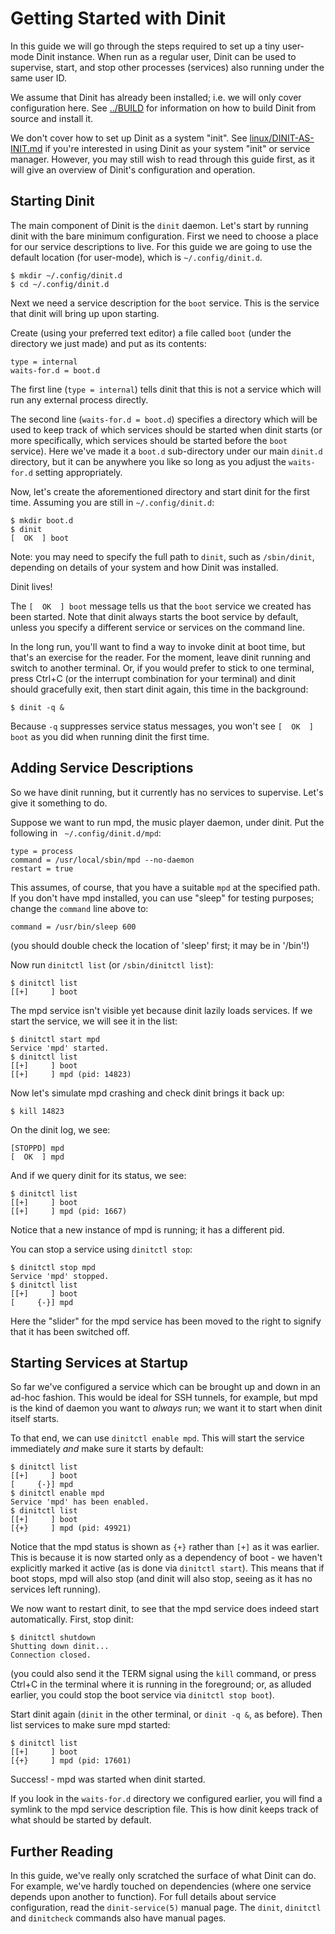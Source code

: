 # Getting Started with Dinit

In this guide we will go through the steps required to set up a tiny user-mode
Dinit instance. When run as a regular user, Dinit can be used to supervise,
start, and stop other processes (services) also running under the same user ID.

We assume that Dinit has already been installed; i.e. we will only cover
configuration here. See [../BUILD](../BUILD) for information on how to
build Dinit from source and install it.

We don't cover how to set up Dinit as a system "init". See [linux/DINIT-AS-INIT.md](linux/DINIT-AS-INIT.md)
if you're interested in using Dinit as your system "init" or service manager.
However, you may still wish to read through this guide first, as it will give
an overview of Dinit's configuration and operation.

## Starting Dinit

The main component of Dinit is the `dinit` daemon. Let's start by running dinit
with the bare minimum configuration. First we need to choose a place for our
service descriptions to live. For this guide we are going to use the default
location (for user-mode), which is `~/.config/dinit.d`.

```
$ mkdir ~/.config/dinit.d
$ cd ~/.config/dinit.d
```

Next we need a service description for the `boot` service. This is the service
that dinit will bring up upon starting.

Create (using your preferred text editor) a file called `boot` (under the
directory we just made) and put as its contents:
```
type = internal
waits-for.d = boot.d
```

The first line (`type = internal`) tells dinit that this is not a service which
will run any external process directly.

The second line (`waits-for.d = boot.d`) specifies a directory which will be
used to keep track of which services should be started when dinit starts (or
more specifically, which services should be started before the `boot` service).
Here we've made it a `boot.d` sub-directory under our main `dinit.d` directory,
but it can be anywhere you like so long as you adjust the `waits-for.d` setting
appropriately.

Now, let's create the aforementioned directory and start dinit for the first time.
Assuming you are still in `~/.config/dinit.d`:
```
$ mkdir boot.d
$ dinit
[  OK  ] boot
```

Note: you may need to specify the full path to `dinit`, such as `/sbin/dinit`,
depending on details of your system and how Dinit was installed.

Dinit lives!

The `[  OK  ] boot` message tells us that the `boot` service we created has
been started. Note that dinit always starts the boot service by default,
unless you specify a different service or services on the command line.

In the long run, you'll want to find a way to invoke dinit at boot time, but
that's an exercise for the reader. For the moment, leave dinit running and
switch to another terminal. Or, if you would prefer to stick to one terminal,
press Ctrl+C (or the interrupt combination for your terminal) and dinit should
gracefully exit, then start dinit again, this time in the background:
```
$ dinit -q & 
```

Because `-q` suppresses service status messages, you won't see `[  OK  ] boot` as
you did when running dinit the first time.

## Adding Service Descriptions

So we have dinit running, but it currently has no services to supervise. Let's
give it something to do.

Suppose we want to run mpd, the music player daemon, under dinit. Put the
following in ` ~/.config/dinit.d/mpd`:
```
type = process
command = /usr/local/sbin/mpd --no-daemon
restart = true
```

This assumes, of course, that you have a suitable `mpd` at the specified path.
If you don't have mpd installed, you can use "sleep" for testing purposes;
change the `command` line above to:
```
command = /usr/bin/sleep 600
```
(you should double check the location of 'sleep' first; it may be in '/bin'!)

Now run `dinitctl list` (or `/sbin/dinitctl list`):
```
$ dinitctl list
[[+]     ] boot
```

The mpd service isn't visible yet because dinit lazily loads services. If we
start the service, we will see it in the list:
```
$ dinitctl start mpd
Service 'mpd' started.
$ dinitctl list
[[+]     ] boot
[[+]     ] mpd (pid: 14823)
```

Now let's simulate mpd crashing and check dinit brings it back up:
```
$ kill 14823
```

On the dinit log, we see:
```
[STOPPD] mpd
[  OK  ] mpd
```

And if we query dinit for its status, we see:
```
$ dinitctl list
[[+]     ] boot
[[+]     ] mpd (pid: 1667)
```

Notice that a new instance of mpd is running; it has a different pid.

You can stop a service using `dinitctl stop`:
```
$ dinitctl stop mpd
Service 'mpd' stopped.
$ dinitctl list
[[+]     ] boot
[     {-}] mpd
```

Here the "slider" for the mpd service has been moved to the right to signify
that it has been switched off.

## Starting Services at Startup

So far we've configured a service which can be brought up and down in an ad-hoc
fashion. This would be ideal for SSH tunnels, for example, but mpd is the kind
of daemon you want to *always* run; we want it to start when dinit itself
starts.

To that end, we can use `dinitctl enable mpd`. This will start the service
immediately *and* make sure it starts by default:
```
$ dinitctl list
[[+]     ] boot
[     {-}] mpd
$ dinitctl enable mpd
Service 'mpd' has been enabled.
$ dinitctl list
[[+]     ] boot
[{+}     ] mpd (pid: 49921)
```

Notice that the mpd status is shown as `{+}` rather than `[+]` as it was
earlier. This is because it is now started only as a dependency of boot -
we haven't explicitly marked it active (as is done via `dinitctl start`).
This means that if boot stops, mpd will also stop (and dinit will also
stop, seeing as it has no services left running).

We now want to restart dinit, to see that the mpd service does indeed start
automatically. First, stop dinit:
```
$ dinitctl shutdown
Shutting down dinit...
Connection closed.
```
(you could also send it the TERM signal using the `kill` command, or press Ctrl+C
in the terminal where it is running in the foreground; or, as alluded earlier, you
could stop the boot service via `dinitctl stop boot`).

Start dinit again (`dinit` in the other terminal, or `dinit -q &`, as before).
Then list services to make sure mpd started:
```
$ dinitctl list
[[+]     ] boot
[{+}     ] mpd (pid: 17601)
```

Success! - mpd was started when dinit started.

If you look in the `waits-for.d` directory we configured earlier, you will
find a symlink to the mpd service description file. This is how dinit keeps
track of what should be started by default.

## Further Reading

In this guide, we've really only scratched the surface of what Dinit can do.
For example, we've hardly touched on dependencies (where one service depends
upon another to function). For full details about service configuration, read
the `dinit-service(5)` manual page. The `dinit`, `dinitctl` and `dinitcheck`
commands also have manual pages.
